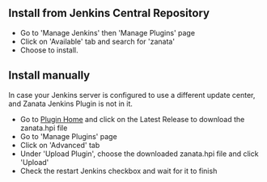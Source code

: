## Install from Jenkins Central Repository

- Go to 'Manage Jenkins' then 'Manage Plugins' page
- Click on 'Available' tab and search for 'zanata'
- Choose to install.

## Install manually

In case your Jenkins server is configured to use a different update center, 
and Zanata Jenkins Plugin is not in it. 

- Go to [Plugin Home](https://wiki.jenkins-ci.org/display/JENKINS/Zanata+Plugin) and click on the Latest Release to download the zanata.hpi file
- Go to 'Manage Plugins' page
- Click on 'Advanced' tab
- Under 'Upload Plugin', choose the downloaded zanata.hpi file and click 'Upload'
- Check the restart Jenkins checkbox and wait for it to finish
